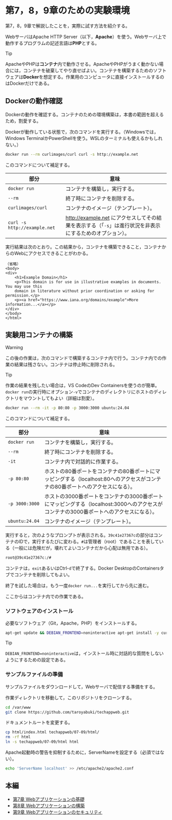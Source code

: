 # 第7，8，9章のための実験環境

第7，8，9章で解説したことを，実際に試す方法を紹介する。

WebサーバはApache HTTP Server（以下，**Apache**）を使う。Webサーバ上で動作するプログラムの記述言語は**PHP**とする。

> [!TIP]
> ApacheやPHPは**コンテナ**内で動作させる。ApacheやPHPがうまく動かない場合には，コンテナを破棄してやり直せばよい。コンテナを構築するためのソフトウェアは**Docker**を想定する。作業用のコンピュータに直接インストールするのはDockerだけである。

## Dockerの動作確認

Dockerの動作を確認する。コンテナのための環境構築は，本書の範囲を超えるため，割愛する。

Dockerが動作している状態で，次のコマンドを実行する。（Windowsでは，Windows TerminalかPowerShellを使う。WSLのターミナルも使えるかもしれない。）

```bash
docker run --rm curlimages/curl curl -s http://example.net
```

このコマンドについて補足する。

部分|意味
--|--
`docker run`|コンテナを構築し，実行する。
`--rm`|終了時にコンテナを削除する。
`curlimages/curl`|コンテナのイメージ（テンプレート）。
`curl -s http://example.net`|http://example.net にアクセスしてその結果を表示する（「`-s`」は進行状況を非表示にするためのオプション）。

実行結果は次のとおり。この結果から，コンテナを構築できること，コンテナからのWebにアクセスできることがわかる。

```
（省略）
<body>
<div>
    <h1>Example Domain</h1>
    <p>This domain is for use in illustrative examples in documents. You may use this
    domain in literature without prior coordination or asking for permission.</p>
    <p><a href="https://www.iana.org/domains/example">More information...</a></p>
</div>
</body>
</html>
```

## 実験用コンテナの構築

> [!WARNING]
> この後の作業は，次のコマンドで構築するコンテナ内で行う。コンテナ内での作業の結果は残さない。コンテナは停止時に削除される。

> [!TIP]
> 作業の結果を残したい場合は，VS CodeのDev Containersを使うのが簡単。`docker run`の実行時にオプション`-v`でコンテナのディレクトリにホストのディレクトリをマウントしてもよい（詳細は割愛）。

```bash
docker run --rm -it -p 80:80 -p 3000:3000 ubuntu:24.04
```

このコマンドについて補足する。

部分|意味
--|--
`docker run`|コンテナを構築し，実行する。
`--rm`|終了時にコンテナを削除する。
`-it`|コンテナ内で対話的に作業する。
`-p 80:80`|ホストの80番ポートをコンテナの80番ポートにマッピングする（localhost:80へのアクセスがコンテナの80番ポートへのアクセスになる）。
`-p 3000:3000`|ホストの3000番ポートをコンテナの3000番ポートにマッピングする（localhost:3000へのアクセスがコンテナの3000番ポートへのアクセスになる）。
`ubuntu:24.04`|コンテナのイメージ（テンプレート）。

実行すると，次のようなプロンプトが表示される。`39c41e27367c`の部分はコンテナのIDで，実行するたびに変わる。`#`は管理者（root）であることを表している（一般には危険だが，壊れてよいコンテナだから心配は無用である）。

```bash
root@39c41e27367c:/#
```

コンテナは，`exit`あるいはCtrl-`d`で終了する。Docker DesktopのContainersタブでコンテナを削除してもよい。

終了を試した場合は，もう一度`docker run...`を実行してから先に進む。

ここからはコンテナ内での作業である。

### ソフトウェアのインストール

必要なソフトウェア（Git，Apache，PHP）をインストールする。

```bash
apt-get update && DEBIAN_FRONTEND=noninteractive apt-get install -y curl git apache2 libapache2-mod-php php-mbstring
```

> [!TIP]
> `DEBIAN_FRONTEND=noninteractive`は，インストール時に対話的な質問をしないようにするための設定である。

### サンプルファイルの準備

サンプルファイルをダウンロードして，Webサーバで配信する準備をする。

作業ディレクトリを移動して，このリポジトリをクローンする。

```bash
cd /var/www
git clone https://github.com/taroyabuki/techappweb.git
```

ドキュメントルートを変更する。

```bash
cp html/index.html techappweb/07-09/html/
rm -rf html
ln -s techappweb/07-09/html html
```

Apache起動時の警告を抑制するために，ServerNameを設定する（必須ではない）。

```bash
echo 'ServerName localhost' >> /etc/apache2/apache2.conf
```

## 本編

- [第7章 Webアプリケーションの基礎](07.md)
- [第8章 Webアプリケーションの構築](08.md)
- [第9章 Webアプリケーションのセキュリティ](09.md)
